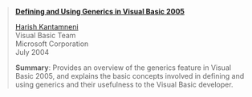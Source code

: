 <blockquote dir="ltr" style="MARGIN-RIGHT: 0px">
  <p>
    <b><a href="http://msdn.microsoft.com/vbasic/whidbey/default.aspx?pull=/library/en-us/dnvs05/html/vb2005_generics.asp" class="broken_link">Defining and Using Generics in Visual Basic 2005</a></b>
  </p>
  
  <p>
    <a href="http://blogs.msdn.com/harishk" class="broken_link">Harish Kantamneni</a><br />Visual Basic Team<br />Microsoft Corporation<br />July 2004
  </p>
  
  <p>
    <b>Summary</b>: Provides an overview of the generics feature in Visual Basic 2005, and explains the basic concepts involved in defining and using generics and their usefulness to the Visual Basic developer.
  </p>
</blockquote>

&nbsp;

&nbsp;